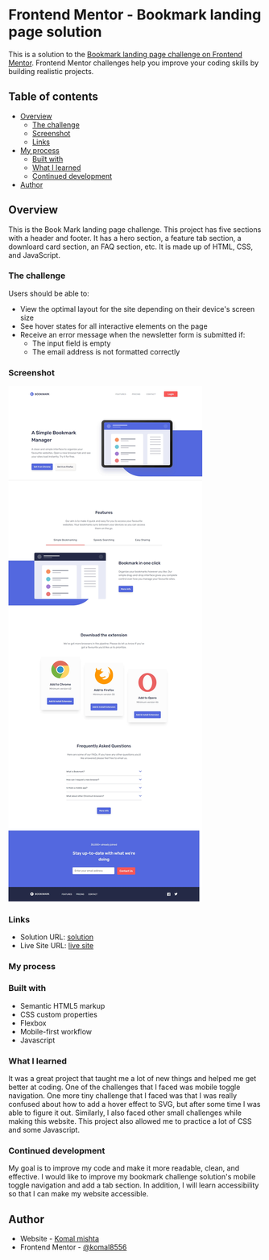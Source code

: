 # Frontend Mentor - Bookmark landing page solution

This is a solution to the [Bookmark landing page challenge on Frontend Mentor](https://www.frontendmentor.io/challenges/bookmark-landing-page-5d0b588a9edda32581d29158). Frontend Mentor challenges help you improve your coding skills by building realistic projects. 

## Table of contents

- [Overview](#overview)
  - [The challenge](#the-challenge)
  - [Screenshot](#screenshot)
  - [Links](#links)
- [My process](#my-process)
  - [Built with](#built-with)
  - [What I learned](#what-i-learned)
  - [Continued development](#continued-development)
- [Author](#author)

## Overview

This is the Book Mark landing page challenge. This project has five sections with a header and footer. It has a hero section, a feature tab section, a downloard card section, an FAQ section, etc. It is made up of HTML, CSS, and JavaScript.

### The challenge

Users should be able to:

- View the optimal layout for the site depending on their device's screen size
- See hover states for all interactive elements on the page
- Receive an error message when the newsletter form is submitted if:
  - The input field is empty
  - The email address is not formatted correctly

### Screenshot

![](/screenshot.jpeg)

### Links

- Solution URL: [solution](https://github.com/komal8556/bookmark-landing-page)
- Live Site URL: [live site](https://gentle-pavlova-337005.netlify.app/)

### My process

### Built with

- Semantic HTML5 markup
- CSS custom properties
- Flexbox
- Mobile-first workflow
- Javascript

### What I learned

It was a great project that taught me a lot of new things and helped me get better at coding. One of the challenges that I faced was mobile toggle navigation. One more tiny challenge that I faced was that I was really confused about how to add a hover effect to SVG, but after some time I was able to figure it out. Similarly, I also faced other small challenges while making this website. This project also allowed me to practice a lot of CSS and some Javascript. 

### Continued development

My goal is to improve my code and make it more readable, clean, and effective. I would like to improve my bookmark challenge solution's mobile toggle navigation and add a tab section. In addition, I will learn accessibility so that I can make my website accessible.

## Author

- Website - [Komal mishta](https://gentle-pavlova-337005.netlify.app)
- Frontend Mentor - [@komal8556](https://www.frontendmentor.io/profile/komal8556)



